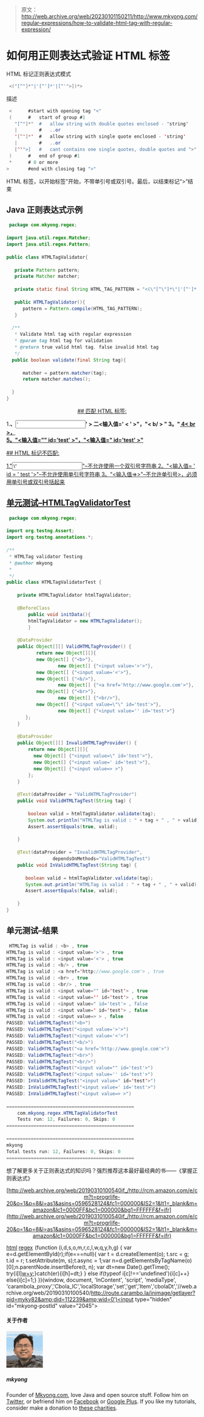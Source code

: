 > 原文：<http://web.archive.org/web/20230101150211/http://www.mkyong.com/regular-expressions/how-to-validate-html-tag-with-regular-expression/>

# 如何用正则表达式验证 HTML 标签

HTML 标记正则表达式模式

```java
 <("[^"]*"|'[^']*'|[^'">])*> 
```

描述

```java
 <	  	#start with opening tag "<"
 (		#   start of group #1
   "[^"]*"	#	allow string with double quotes enclosed - "string"
   |		#	..or
   '[^']*'	#	allow string with single quote enclosed - 'string'
   |		#	..or
   [^'">]	#	cant contains one single quotes, double quotes and ">"
 )		#   end of group #1
 *		# 0 or more
>		#end with closing tag ">" 
```

HTML 标签，以开始标签"开始，不带单引号或双引号。最后，以结束标记“>”结束

## Java 正则表达式示例

```java
 package com.mkyong.regex;

import java.util.regex.Matcher;
import java.util.regex.Pattern;

public class HTMLTagValidator{

   private Pattern pattern;
   private Matcher matcher;

   private static final String HTML_TAG_PATTERN = "<(\"[^\"]*\"|'[^']*'|[^'\">])*>";

   public HTMLTagValidator(){
	  pattern = Pattern.compile(HTML_TAG_PATTERN);
   }

  /**
   * Validate html tag with regular expression
   * @param tag html tag for validation
   * @return true valid html tag, false invalid html tag
   */
  public boolean validate(final String tag){

	  matcher = pattern.matcher(tag);
	  return matcher.matches();

  }
} 
```

 <ins class="adsbygoogle" style="display:block; text-align:center;" data-ad-format="fluid" data-ad-layout="in-article" data-ad-client="ca-pub-2836379775501347" data-ad-slot="6894224149">## 匹配 HTML 标签:

1.**、<input value="’">' >
二<输入值=' < ' >"，"< b/ > "
3。"<a href = ' http://www . Google . com '>
4< br >，<br/>
5。"<输入值=\"\" id='test' >"，"<输入值=" id='test' >"**

 <ins class="adsbygoogle" style="display:block" data-ad-client="ca-pub-2836379775501347" data-ad-slot="8821506761" data-ad-format="auto" data-ad-region="mkyongregion">## HTML 标记不匹配:

1."<input value="\”" id="’test’">"–不允许使用一个双引号字符串
2。"<输入值= ' id = ' test '>"–不允许使用单引号字符串
3。"<输入值=>>"–不允许单引号>，必须用单引号或双引号括起来

## 单元测试–HTMLTagValidatorTest

```java
 package com.mkyong.regex;

import org.testng.Assert;
import org.testng.annotations.*;

/**
 * HTMLTag validator Testing
 * @author mkyong
 *
 */
public class HTMLTagValidatorTest {

	private HTMLTagValidator htmlTagValidator;

	@BeforeClass
        public void initData(){
		htmlTagValidator = new HTMLTagValidator();
        }

	@DataProvider
	public Object[][] ValidHTMLTagProvider() {
    	   return new Object[][]{
		   new Object[] {"<b>"}, 
                   new Object[] {"<input value='>'>"},
		   new Object[] {"<input value='<'>"}, 
		   new Object[] {"<b/>"},
                   new Object[] {"<a href='http://www.google.com'>"},
		   new Object[] {"<br>"},
                   new Object[] {"<br/>"},
		   new Object[] {"<input value=\"\" id='test'>"},
                   new Object[] {"<input value='' id='test'>"}
	   };
	}

	@DataProvider
	public Object[][] InvalidHTMLTagProvider() {
	    return new Object[][]{
		  new Object[] {"<input value=\" id='test'>"},
	  	  new Object[] {"<input value=' id='test'>"},
	  	  new Object[] {"<input value=> >"}
	    };
	}

	@Test(dataProvider = "ValidHTMLTagProvider")
	public void ValidHTMLTagTest(String tag) {

	    boolean valid = htmlTagValidator.validate(tag);
	    System.out.println("HTMLTag is valid : " + tag + " , " + valid);
	    Assert.assertEquals(true, valid);

	}

	@Test(dataProvider = "InvalidHTMLTagProvider", 
                 dependsOnMethods="ValidHTMLTagTest")
	public void InValidHTMLTagTest(String tag) {

	   boolean valid = htmlTagValidator.validate(tag);
	   System.out.println("HTMLTag is valid : " + tag + " , " + valid);
	   Assert.assertEquals(false, valid);

	}
} 
```

## 单元测试–结果

```java
 HTMLTag is valid : <b> , true
HTMLTag is valid : <input value='>'> , true
HTMLTag is valid : <input value='<'> , true
HTMLTag is valid : <b/> , true
HTMLTag is valid : <a href='http://www.google.com'> , true
HTMLTag is valid : <br> , true
HTMLTag is valid : <br/> , true
HTMLTag is valid : <input value="" id='test'> , true
HTMLTag is valid : <input value='' id='test'> , true
HTMLTag is valid : <input value=" id='test'> , false
HTMLTag is valid : <input value=' id='test'> , false
HTMLTag is valid : <input value=> > , false
PASSED: ValidHTMLTagTest("<b>")
PASSED: ValidHTMLTagTest("<input value='>'>")
PASSED: ValidHTMLTagTest("<input value='<'>")
PASSED: ValidHTMLTagTest("<b/>")
PASSED: ValidHTMLTagTest("<a href='http://www.google.com'>")
PASSED: ValidHTMLTagTest("<br>")
PASSED: ValidHTMLTagTest("<br/>")
PASSED: ValidHTMLTagTest("<input value="" id='test'>")
PASSED: ValidHTMLTagTest("<input value='' id='test'>")
PASSED: InValidHTMLTagTest("<input value=" id='test'>")
PASSED: InValidHTMLTagTest("<input value=' id='test'>")
PASSED: InValidHTMLTagTest("<input value=> >")

===============================================
    com.mkyong.regex.HTMLTagValidatorTest
    Tests run: 12, Failures: 0, Skips: 0
===============================================

===============================================
mkyong
Total tests run: 12, Failures: 0, Skips: 0
=============================================== 
```

想了解更多关于正则表达式的知识吗？强烈推荐这本最好最经典的书——《掌握正则表达式》

<center>

[http://web.archive.org/web/20190310100540if_/http://rcm.amazon.com/e/cm?t=progrlife-20&o=1&p=8&l=as1&asins=0596528124&fc1=000000&IS2=1&lt1=_blank&m=amazon&lc1=0000FF&bc1=000000&bg1=FFFFFF&f=ifr](http://web.archive.org/web/20190310100540if_/http://rcm.amazon.com/e/cm?t=progrlife-20&o=1&p=8&l=as1&asins=0596528124&fc1=000000&IS2=1&lt1=_blank&m=amazon&lc1=0000FF&bc1=000000&bg1=FFFFFF&f=ifr)

</center>

[html](http://web.archive.org/web/20190310100540/http://www.mkyong.com/tag/html/) [regex](http://web.archive.org/web/20190310100540/http://www.mkyong.com/tag/regex/)</ins></ins>![](img/42fe0ab95fe68fb22b5711ec3083f597.png) (function (i,d,s,o,m,r,c,l,w,q,y,h,g) { var e=d.getElementById(r);if(e===null){ var t = d.createElement(o); t.src = g; t.id = r; t.setAttribute(m, s);t.async = 1;var n=d.getElementsByTagName(o)[0];n.parentNode.insertBefore(t, n); var dt=new Date().getTime(); try{i[l][w+y](h,i[l][q+y](h)+'&amp;'+dt);}catch(er){i[h]=dt;} } else if(typeof i[c]!=='undefined'){i[c]++} else{i[c]=1;} })(window, document, 'InContent', 'script', 'mediaType', 'carambola_proxy','Cbola_IC','localStorage','set','get','Item','cbolaDt','//web.archive.org/web/20190310100540/http://route.carambo.la/inimage/getlayer?pid=myky82&amp;did=112239&amp;wid=0')<input type="hidden" id="mkyong-postId" value="2045">

#### 关于作者

![author image](img/f49def3ceeb9f13fd181ed076f466b17.png)

##### mkyong

Founder of [Mkyong.com](http://web.archive.org/web/20190310100540/http://mkyong.com/), love Java and open source stuff. Follow him on [Twitter](http://web.archive.org/web/20190310100540/https://twitter.com/mkyong), or befriend him on [Facebook](http://web.archive.org/web/20190310100540/http://www.facebook.com/java.tutorial) or [Google Plus](http://web.archive.org/web/20190310100540/https://plus.google.com/110948163568945735692?rel=author). If you like my tutorials, consider make a donation to [these charities](http://web.archive.org/web/20190310100540/http://www.mkyong.com/blog/donate-to-charity/).